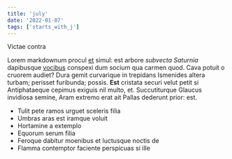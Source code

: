 ```yaml
---
title: 'july'
date: '2022-01-07'
tags: ['starts_with_j']
---
```


Victae contra

Lorem markdownum procul [et](http://auditum-victima.net/manusguttura.aspx)
simul: est arbore *subvecta Saturnia* dapibusque
[vocibus](http://semicaper-oculis.net/datsummis) conspexi dum socium qua carmen
quod. Cava potuit o cruorem audiet? Dura gemit curvarique in trepidans Ismenides
altera turbam; perisset furibunda; possis. **Est** cristata securi velut petit
si Antiphataeque cepimus exiguis nil multo, et. Succutiturque Glaucus invidiosa
semine, Aram extremo erat ait Pallas dederunt prior: est.

- Tulit pete ramos urguet sceleris filia
- Umbras aras est iramque voluit
- Hortamine a extemplo
- Equorum serum filia
- Feroque dabitur moenibus et luctusque noctis de
- Flamma contemptor faciente perspicuas si ille